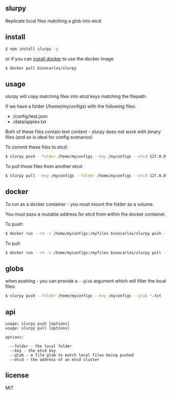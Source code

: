 slurpy
------

Replicate local files matching a glob into etcd

## install

```bash
$ npm install slurpy -g
```

or if you can [install docker](https://github.com/binocarlos/docker-install) to use the docker image

```bash
$ docker pull binocarlos/slurpy
```

## usage

slurpy will copy matching files into etcd keys matching the filepath.

If we have a folder (/home/myconfigs) with the following files:

 * /config/test.json
 * /data/apples.txt

Both of these files contain text content - slurpy does not work with binary files (and so is ideal for config scenarios)

To commit these files to etcd:

```bash
$ slurpy push --folder /home/myconfigs --key /myconfigs --etcd 127.0.0.1:4001
```

To pull those files from another etcd:

```bash
$ slurpy pull --key /myconfigs --folder /home/myconfigs --etcd 127.0.0.1:4001
```

## docker

To run as a docker container - you must mount the folder as a volume.

You must pass a routable address for etcd from within the docker container.

To push:

```bash
$ docker run --rm -v /home/myconfigs:/myfiles binocarlos/slurpy push --folder /myfiles --key /myfiles --etcd 192.168.8.120:4001
```

To pull:

```bash
$ docker run --rm -v /home/myconfigs:/myfiles binocarlos/slurpy pull --folder /myfiles --key /myfiles --etcd 192.168.8.120:4001
```

## globs

when pushing - you can provide a `--glob` argument which will filter the local files:

```bash
$ slurpy push --folder /home/myconfigs --key /myconfigs --glob *.txt
```

## api

```
usage: slurpy push [options]
usage: slurpy pull [options]

options:

  --folder - the local folder
  --key - the etcd key
  --glob - a file glob to match local files being pushed
  --etcd - the address of an etcd cluster
```

## license

MIT